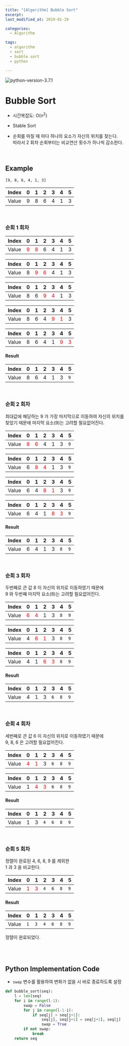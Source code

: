 ```yaml
---
title: "[Algorithm] Bubble Sort"
excerpt: 
last_modified_at: 2019-01-29

categories:
  - Algorithm

tags:
  - algorithm
  - sort
  - bubble sort
  - python

---
```


![python-version-3.7.1](https://img.shields.io/badge/python-v3.7.1-blue.svg)

# Bubble Sort

- 시간복잡도: O(n<sup>2</sup>)

- Stable Sort

- 순회를 마칠 때 마다 하나의 요소가 자신의 위치를 찾는다.  
따라서 2 회차 순회부터는 비교연산 횟수가 하나씩 감소한다.  

<br>

## Example

`[9, 8, 6, 4, 1, 3]`  

| Index | 0 | 1 | 2 | 3 | 4 | 5 |
|-------|---|---|---|---|---|---|
| Value | 9 | 8 | 6 | 4 | 1 | 3 |

<br>

### 순회 1 회차  

| Index | 0 | 1 | 2 | 3 | 4 | 5 |
|-------|---|---|---|---|---|---|
| Value | <font color='red'>9</font> | <font color='red'>8</font> | 6 | 4 | 1 | 3 |

| Index | 0 | 1 | 2 | 3 | 4 | 5 |
|-------|---|---|---|---|---|---|
| Value | 8 | <font color='red'>9</font> | <font color='red'>6</font> | 4 | 1 | 3 |

| Index | 0 | 1 | 2 | 3 | 4 | 5 |
|-------|---|---|---|---|---|---|
| Value | 8 | 6 | <font color='red'>9</font> | <font color='red'>4</font> | 1 | 3 |

| Index | 0 | 1 | 2 | 3 | 4 | 5 |
|-------|---|---|---|---|---|---|
| Value | 8 | 6 | 4 | <font color='red'>9</font> | <font color='red'>1</font> | 3 |

| Index | 0 | 1 | 2 | 3 | 4 | 5 |
|-------|---|---|---|---|---|---|
| Value | 8 | 6 | 4 | 1 | <font color='red'>9</font> | <font color='red'>3</font> |

#### Result

| Index | 0 | 1 | 2 | 3 | 4 | 5 |
|-------|---|---|---|---|---|---|
| Value | 8 | 6 | 4 | 1 | 3 | `9` |

<br>

### 순회 2 회차

최대값에 해당하는 9 가 가장 마지막으로 이동하여 자신의 위치를  
찾았기 때문에 마지막 요소(9)는 고려할 필요없어진다.  

| Index | 0 | 1 | 2 | 3 | 4 | 5 |
|-------|---|---|---|---|---|---|
| Value | <font color='red'>8</font> | <font color='red'>6</font> | 4 | 1 | 3 | `9` |

| Index | 0 | 1 | 2 | 3 | 4 | 5 |
|-------|---|---|---|---|---|---|
| Value | 6 | <font color='red'>8</font> | <font color='red'>4</font> | 1 | 3 | `9` |


| Index | 0 | 1 | 2 | 3 | 4 | 5 |
|-------|---|---|---|---|---|---|
| Value | 6 | 4 | <font color='red'>8</font> | <font color='red'>1</font> | 3 | `9` |
 

| Index | 0 | 1 | 2 | 3 | 4 | 5 |
|-------|---|---|---|---|---|---|
| Value | 6 | 4 | 1 | <font color='red'>8</font> | <font color='red'>3</font> | `9` |

#### Result

| Index | 0 | 1 | 2 | 3 | 4 | 5 |
|-------|---|---|---|---|---|---|
| Value | 6 | 4 | 1 | 3 | `8` | `9` |

<br>

### 순회 3 회차

두번째로 큰 값 8 이 자신의 위치로 이동하였기 때문에  
9 와 두번째 마지막 요소(8)는 고려할 필요없어진다.  

| Index | 0 | 1 | 2 | 3 | 4 | 5 |
|-------|---|---|---|---|---|---|
| Value | <font color='red'>6</font> | <font color='red'>4</font> | 1 | 3 | `8` | `9` |

| Index | 0 | 1 | 2 | 3 | 4 | 5 |
|-------|---|---|---|---|---|---|
| Value | 4 | <font color='red'>6</font> | <font color='red'>1</font> | 3 | `8` | `9` |

| Index | 0 | 1 | 2 | 3 | 4 | 5 |
|-------|---|---|---|---|---|---|
| Value | 4 | 1 | <font color='red'>6</font> | <font color='red'>3</font> | `8` | `9` |

#### Result

| Index | 0 | 1 | 2 | 3 | 4 | 5 |
|-------|---|---|---|---|---|---|
| Value | 4 | 1 | 3 | `6` | `8` | `9` |

<br>

### 순회 4 회차

세번째로 큰 값 6 이 자신의 위치로 이동하였기 때문에  
9, 8, 6 은 고려할 필요없어진다.  

| Index | 0 | 1 | 2 | 3 | 4 | 5 |
|-------|---|---|---|---|---|---|
| Value | <font color='red'>4</font> | <font color='red'>1</font> | 3 | `6` | `8` | `9` |

| Index | 0 | 1 | 2 | 3 | 4 | 5 |
|-------|---|---|---|---|---|---|
| Value | 1 | <font color='red'>4</font> | <font color='red'>3</font> | `6` | `8` | `9` |

#### Result

| Index | 0 | 1 | 2 | 3 | 4 | 5 |
|-------|---|---|---|---|---|---|
| Value | 1 | 3 | `4` | `6` | `8` | `9` | 

<br>

### 순회 5 회차

정렬이 완료된 4, 6, 8, 9 를 제외한  
1 과 3 을 비교한다.

| Index | 0 | 1 | 2 | 3 | 4 | 5 |
|-------|---|---|---|---|---|---|
| Value | <font color='red'>1</font> | <font color='red'>3</font> | `4` | `6` | `8` | `9` | 

#### Result

| Index | 0 | 1 | 2 | 3 | 4 | 5 |
|-------|---|---|---|---|---|---|
| Value | `1` | `3` | `4` | `6` | `8` | `9` | 

정렬이 완료되었다.

<br><br>

## Python Implementation Code

- `swap` 변수를 활용하여 변화가 없을 시 바로 종료하도록 설정

```python
def bubble_sort(seq):
    l = len(seq)
    for i in range(l-1):
    	swap = False
        for j in range(l-1-i):
            if seq[j] > seq[j+1]:
                seq[j], seq[j+1] = seq[j+1], seq[j]
                swap = True
		if not swap:
			break
    return seq
```
